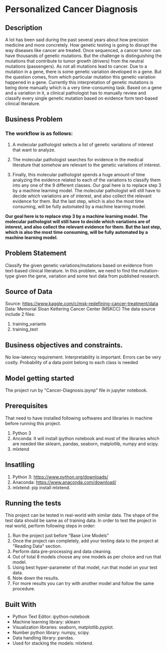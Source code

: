 # Personalized Cancer Diagnosis

## Description

A lot has been said during the past several years about how precision medicine and more concretely. How genetic testing is going to disrupt the way diseases like cancer are treated. 
Once sequenced, a cancer tumor can have thousands of genetic mutations. But the challenge is distinguishing the mutations that contribute to tumor growth (drivers) from the neutral mutations (passengers). As not all mutations lead to cancer.
Due to a mutation in a gene, there is some genetic variation developed in a gene. But the question comes, from which particular mutation this genetic variation happened in a gene. Currently this interpretation of genetic mutations is being done manually which is a very time-consuming task. Based on a gene and a variation in it, a clinical pathologist has to manually review and classify every single genetic mutation based on evidence form text-based clinical literature.

## Business Problem

### The workflow is as follows:

1. A molecular pathologist selects a list of genetic variations of interest that want to analyze.

2. The molecular pathologist searches for evidence in the medical literature that somehow are relevant to the genetic variations of interest.

3. Finally, this molecular pathologist spends a huge amount of time analyzing the evidence related to each of the variations to classify them into any one of the 9 different classes. Our goal here is to replace step 3 by a machine learning model. The molecular pathologist will still have to decide which variations are of interest, and also collect the relevant evidence for them. But the last step, which is also the most time consuming, will be fully automated by a machine learning model.

__Our goal here is to replace step 3 by a machine learning model. The molecular pathologist will still have to decide which variations are of interest, and also collect the relevant evidence for them. But the last step, which is also the most time consuming, will be fully automated by a machine learning model.__

## Problem Statement

Classify the given genetic variations/mutations based on evidence from text-based clinical literature. In this problem, we need to find the mutation-type given the gene, variation and some text data from published research.

## Source of Data 

Source: https://www.kaggle.com/c/msk-redefining-cancer-treatment/data
Data: Memorial Sloan Kettering Cancer Center (MSKCC)
The data source include 2 files:
1. training_variants
2. training_text

## Business objectives and constraints.

No low-latency requirement. Interpretability is important. Errors can be very costly. Probability of a data point belong to each class is needed

## Model getting started 

The project run by "Cancer-Diagnosis.ipynp" file in jupyter notebook.

## Prerequisites

That need to have installed following softwares and libraries in machine before running this project.

 1. Python 3
 2. Anconda: It will install ipython notebook and most of the libraries       which are needed like sklearn, pandas, seaborn, matplotlib, numpy and     scipy.
 3. mlxtend

## Insatlling

 1. Python 3: https://www.python.org/downloads/
 2. Anaconda: https://www.anaconda.com/download/
 3. mlxtend: pip install mlxtend.

## Running the tests

This project can be tested in real-world with similar data. The shape of the test data should be same as of training data. In order to test the project in real world, perform following steps in order:
 1. Run the project just before "Base Line Models"
 2. Once the project ran completely, add your testing data to the project     at "Reading Data" section.
 3. Perform data pre-processing and data cleaning.
 4. Out of total 8 models choose any one models as per choice and run that     model.
 5. Using best hyper-parameter of that model, run that model on your test     data.
 6. Note down the results.
 7. For more results you can try with another model and follow the same 
    procedure.
    
## Built With 
* Python Text Editor: ipython-notebook
* Machine learning library: sklearn
* Visualization libraries: seaborn, matplotlib.pyplot.
* Number python library: numpy, scipy.
* Data handling library: pandas.
* Used for stacking the models: mlxtend.







